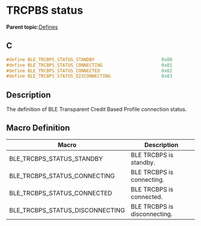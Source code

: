 # TRCPBS status

**Parent topic:**[Defines](GUID-C11241E1-5A96-4825-ABA7-B4045381B602.md)

## C

```c
#define BLE_TRCBPS_STATUS_STANDBY                         0x00
#define BLE_TRCBPS_STATUS_CONNECTING                      0x01
#define BLE_TRCBPS_STATUS_CONNECTED                       0x02
#define BLE_TRCBPS_STATUS_DISCONNECTING                   0x03
```

## Description

The definition of BLE Transparent Credit Based Profile connection status.

## Macro Definition

|Macro|Description|
|-----|-----------|
|BLE\_TRCBPS\_STATUS\_STANDBY|BLE TRCBPS is standby.|
|BLE\_TRCBPS\_STATUS\_CONNECTING|BLE TRCBPS is connecting.|
|BLE\_TRCBPS\_STATUS\_CONNECTED|BLE TRCBPS is connected.|
|BLE\_TRCBPS\_STATUS\_DISCONNECTING|BLE TRCBPS is disconnecting.|

